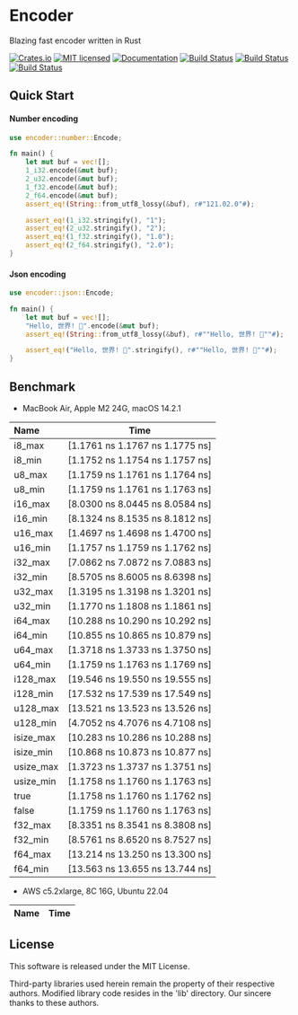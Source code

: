 Encoder
==========================

Blazing fast encoder written in Rust

[![Crates.io][crates-badge]][crates-url]
[![MIT licensed][license-badge]][license-url]
[![Documentation][document-badge]][document-url]
[![Build Status][linux-badge]][linux-url]
[![Build Status][macos-badge]][macos-url]
[![Build Status][windows-badge]][windows-url]

[crates-badge]: https://img.shields.io/crates/v/encoder.svg
[crates-url]: https://crates.io/crates/encoder
[license-badge]: https://img.shields.io/badge/license-MIT-blue.svg
[license-url]: https://github.com/chensoft/encoder/blob/master/LICENSE
[document-badge]: https://docs.rs/encoder/badge.svg
[document-url]: https://docs.rs/encoder
[linux-badge]: https://github.com/chensoft/encoder/actions/workflows/linux.yml/badge.svg
[linux-url]: https://github.com/chensoft/encoder/actions/workflows/linux.yml
[macos-badge]: https://github.com/chensoft/encoder/actions/workflows/macos.yml/badge.svg
[macos-url]: https://github.com/chensoft/encoder/actions/workflows/macos.yml
[windows-badge]: https://github.com/chensoft/encoder/actions/workflows/windows.yml/badge.svg
[windows-url]: https://github.com/chensoft/encoder/actions/workflows/windows.yml

## Quick Start

#### Number encoding

```rust
use encoder::number::Encode;

fn main() {
    let mut buf = vec![];
    1_i32.encode(&mut buf);
    2_u32.encode(&mut buf);
    1_f32.encode(&mut buf);
    2_f64.encode(&mut buf);
    assert_eq!(String::from_utf8_lossy(&buf), r#"121.02.0"#);

    assert_eq!(1_i32.stringify(), "1");
    assert_eq!(2_u32.stringify(), "2");
    assert_eq!(1_f32.stringify(), "1.0");
    assert_eq!(2_f64.stringify(), "2.0");
}
```

#### Json encoding

```rust
use encoder::json::Encode;

fn main() {
    let mut buf = vec![];
    "Hello, 世界! 👋".encode(&mut buf);
    assert_eq!(String::from_utf8_lossy(&buf), r#""Hello, 世界! 👋""#);

    assert_eq!("Hello, 世界! 👋".stringify(), r#""Hello, 世界! 👋""#);
}
```

## Benchmark

- MacBook Air, Apple M2 24G, macOS 14.2.1

| Name      |              Time               |
|:----------|:-------------------------------:|
| i8_max    | [1.1761 ns 1.1767 ns 1.1775 ns] |
| i8_min    | [1.1752 ns 1.1754 ns 1.1757 ns] |
| u8_max    | [1.1759 ns 1.1761 ns 1.1764 ns] |
| u8_min    | [1.1759 ns 1.1761 ns 1.1763 ns] |
| i16_max   | [8.0300 ns 8.0445 ns 8.0584 ns] |
| i16_min   | [8.1324 ns 8.1535 ns 8.1812 ns] |
| u16_max   | [1.4697 ns 1.4698 ns 1.4700 ns] |
| u16_min   | [1.1757 ns 1.1759 ns 1.1762 ns] |
| i32_max   | [7.0862 ns 7.0872 ns 7.0883 ns] |
| i32_min   | [8.5705 ns 8.6005 ns 8.6398 ns] |
| u32_max   | [1.3195 ns 1.3198 ns 1.3201 ns] |
| u32_min   | [1.1770 ns 1.1808 ns 1.1861 ns] |
| i64_max   | [10.288 ns 10.290 ns 10.292 ns] |
| i64_min   | [10.855 ns 10.865 ns 10.879 ns] |
| u64_max   | [1.3718 ns 1.3733 ns 1.3750 ns] |
| u64_min   | [1.1759 ns 1.1763 ns 1.1769 ns] |
| i128_max  | [19.546 ns 19.550 ns 19.555 ns] |
| i128_min  | [17.532 ns 17.539 ns 17.549 ns] |
| u128_max  | [13.521 ns 13.523 ns 13.526 ns] |
| u128_min  | [4.7052 ns 4.7076 ns 4.7108 ns] |
| isize_max | [10.283 ns 10.286 ns 10.288 ns] |
| isize_min | [10.868 ns 10.873 ns 10.877 ns] |
| usize_max | [1.3723 ns 1.3737 ns 1.3751 ns] |
| usize_min | [1.1758 ns 1.1760 ns 1.1763 ns] |
| true      | [1.1758 ns 1.1760 ns 1.1762 ns] |
| false     | [1.1759 ns 1.1760 ns 1.1763 ns] |
| f32_max   | [8.3351 ns 8.3541 ns 8.3808 ns] |
| f32_min   | [8.5761 ns 8.6520 ns 8.7527 ns] |
| f64_max   | [13.214 ns 13.250 ns 13.300 ns] |
| f64_min   | [13.563 ns 13.655 ns 13.744 ns] |

- AWS c5.2xlarge, 8C 16G, Ubuntu 22.04

| Name              |              Time               |
|:------------------|:-------------------------------:|

## License

This software is released under the MIT License.

Third-party libraries used herein remain the property of their respective authors. Modified library code resides in the 'lib' directory. Our sincere thanks to these authors.
